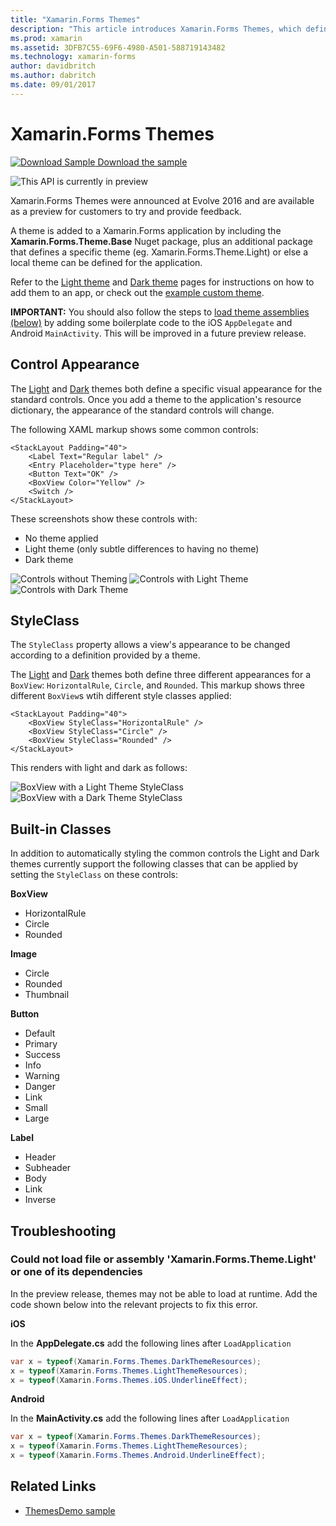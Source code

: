 ```yaml
---
title: "Xamarin.Forms Themes"
description: "This article introduces Xamarin.Forms Themes, which define specific visual appearances for standard views."
ms.prod: xamarin
ms.assetid: 3DFB7C55-69F6-4980-A501-588719143482
ms.technology: xamarin-forms
author: davidbritch
ms.author: dabritch
ms.date: 09/01/2017
---
```


# Xamarin.Forms Themes

[![Download Sample](~/media/shared/download.png) Download the sample](https://github.com/xamarin/xamarin-forms-samples/tree/master/Themes/ThemesDemo)

![](~/media/shared/preview.png "This API is currently in preview")

Xamarin.Forms Themes were announced at Evolve 2016 and are available as a
preview for customers to try and provide feedback.

A theme is added to a Xamarin.Forms application by including
the **Xamarin.Forms.Theme.Base** Nuget package, plus an additional
package that defines a specific theme (eg. Xamarin.Forms.Theme.Light)
or else a local theme can be defined for the application.

Refer to the [Light theme](light.md) and [Dark theme](dark.md) pages
for instructions on how to add them to an app, or check out the
[example custom theme](custom.md).

**IMPORTANT:** You should also follow the steps to [load theme assemblies (below)](#loadtheme)
by adding some boilerplate code to the iOS `AppDelegate` and Android `MainActivity`. This will
be improved in a future preview release.


## Control Appearance

The [Light](light.md) and [Dark](dark.md) themes both define a specific
visual appearance for the standard controls. Once you add a theme to the
application's resource dictionary, the appearance of the standard controls
will change.

The following XAML markup shows some common controls:

```xaml
<StackLayout Padding="40">
    <Label Text="Regular label" />
    <Entry Placeholder="type here" />
    <Button Text="OK" />
    <BoxView Color="Yellow" />
    <Switch />
</StackLayout>
```

These screenshots show these controls with:

* No theme applied
* Light theme (only subtle differences to having no theme)
* Dark theme

![](images/standard-none-sml.png "Controls without Theming") ![](images/standard-light-sml.png "Controls with Light Theme") ![](images/standard-dark-sml.png "Controls with Dark Theme")

<a name="styleclass" />

## StyleClass

The `StyleClass` property allows a view's appearance to be changed
according to a definition provided by a theme.

The [Light](light.md) and [Dark](dark.md) themes both define three different appearances for
a `BoxView`: `HorizontalRule`, `Circle`, and `Rounded`. This markup
shows three different `BoxView`s wtih different style classes applied:

```xaml
<StackLayout Padding="40">
    <BoxView StyleClass="HorizontalRule" />
    <BoxView StyleClass="Circle" />
    <BoxView StyleClass="Rounded" />
</StackLayout>
```

This renders with light and dark as follows:

![](images/boxview-light-sml.png "BoxView with a Light Theme StyleClass") ![](images/boxview-dark-sml.png "BoxView with a Dark Theme StyleClass")

<a name="builtin" />

## Built-in Classes

In addition to automatically styling the common controls
the Light and Dark themes currently support the following classes
that can be applied by setting the `StyleClass` on these controls:

**BoxView**

* HorizontalRule
* Circle
* Rounded

**Image**

* Circle
* Rounded
* Thumbnail

**Button**

* Default
* Primary
* Success
* Info
* Warning
* Danger
* Link
* Small
* Large

**Label**

* Header
* Subheader
* Body
* Link
* Inverse


## Troubleshooting

<a name="loadtheme" />

### Could not load file or assembly 'Xamarin.Forms.Theme.Light' or one of its dependencies

In the preview release, themes may not be able to load at runtime. Add the code
shown below into the relevant projects to fix this error.

**iOS**

In the **AppDelegate.cs** add the following lines after `LoadApplication`

```csharp
var x = typeof(Xamarin.Forms.Themes.DarkThemeResources);
x = typeof(Xamarin.Forms.Themes.LightThemeResources);
x = typeof(Xamarin.Forms.Themes.iOS.UnderlineEffect);
```

**Android**

In the **MainActivity.cs** add the following lines after `LoadApplication`

```csharp
var x = typeof(Xamarin.Forms.Themes.DarkThemeResources);
x = typeof(Xamarin.Forms.Themes.LightThemeResources);
x = typeof(Xamarin.Forms.Themes.Android.UnderlineEffect);
```


## Related Links

- [ThemesDemo sample](https://github.com/xamarin/xamarin-forms-samples/tree/master/Themes/ThemesDemo)
